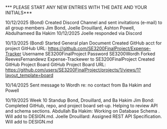 *** PLEASE START ANY NEW ENTRIES WITH THE DATE AND YOUR INITIALS***




10/12/2025 (Bond)
Created Discord Channel and sent invitations (e-mail) to all group members Jim Bond, Joelle Drouillard, Ashton Powell, Abdulhameed Ba Hakim
10/12/2025
Joelle responded via Discord

10/13/2025 (Bond)
Started General plan Document
Created GitHub acct for project
GitHub URL: https://github.com/SE3200FinalProject/Expense-Tracker
Username SE3200FinalProject
Password SE3200Wordh
Forked ReevesFernandewz Expense-Trackewer to SE3200FinalProject
Created GitHub Project Board 
GitHub Project Board URL: https://github.com/users/SE3200FinalProject/projects/1/views/1?layout_template=board

10/14/2025
Sent message to Wordh re: no contact from Ba Hakim and Powell

10/19/2025 
Week 10 Standup
Bond, Drouillard, and Ba Hakim
Jim Bond: Completed GitHub, repo, and project board set-up. Helping to review API and schema sections.
Abdullah Ba Hakim: Working on Database Schema . Will add to DESIGN.md.
Joelle Drouillard: Assigned REST API Specification. Will add to DESIGN.md

